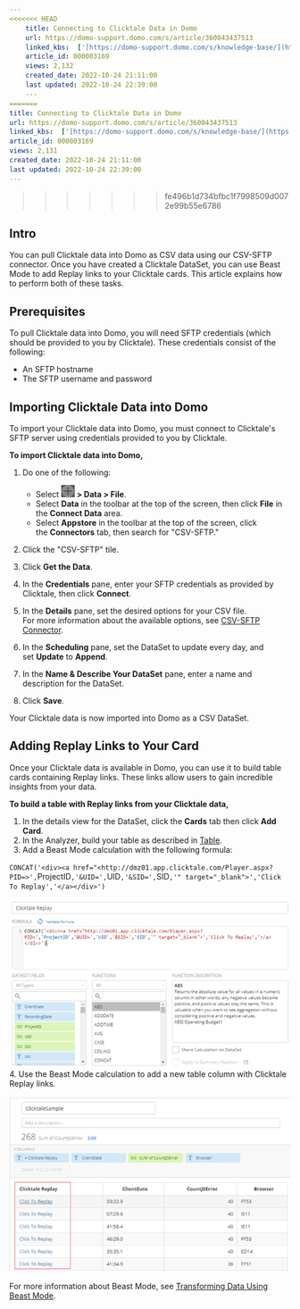 ```yaml
---
<<<<<<< HEAD
    title: Connecting to Clicktale Data in Domo
    url: https://domo-support.domo.com/s/article/360043437513
    linked_kbs:  ['[https://domo-support.domo.com/s/knowledge-base/](https://domo-support.domo.com/s/knowledge-base/)', '[https://domo-support.domo.com/s/](https://domo-support.domo.com/s/)', '[https://domo-support.domo.com/s/topic/0TO5w000000ZammGAC](https://domo-support.domo.com/s/topic/0TO5w000000ZammGAC)', '[https://domo-support.domo.com/s/topic/0TO5w000000ZanzGAC](https://domo-support.domo.com/s/topic/0TO5w000000ZanzGAC)', '[https://domo-support.domo.com/s/article/360042931894](https://domo-support.domo.com/s/article/360042931894)', '[https://domo-support.domo.com/s/article/360043429573](https://domo-support.domo.com/s/article/360043429573)', '[https://domo-support.domo.com/s/article/360043430053](https://domo-support.domo.com/s/article/360043430053)', '[https://domo-support.domo.com/s/article/360043437513](https://domo-support.domo.com/s/article/360043437513)', '[https://domo-support.domo.com/s/topic/0TO5w000000ZanzGAC/other-connection-methods](https://domo-support.domo.com/s/topic/0TO5w000000ZanzGAC/other-connection-methods)', '[https://domo-support.domo.com/s/article/360043429933](https://domo-support.domo.com/s/article/360043429933)', '[https://domo-support.domo.com/s/article/360043429953](https://domo-support.domo.com/s/article/360043429953)', '[https://domo-support.domo.com/s/article/360042925494](https://domo-support.domo.com/s/article/360042925494)', '[https://domo-support.domo.com/s/article/360043429913](https://domo-support.domo.com/s/article/360043429913)', '[https://domo-support.domo.com/s/article/4408174643607](https://domo-support.domo.com/s/article/4408174643607)', '[https://domo-support.domo.com/s/login/](https://domo-support.domo.com/s/login/)']
    article_id: 000003169
    views: 2,132
    created_date: 2022-10-24 21:11:00
    last updated: 2022-10-24 22:39:00
    ---
=======
title: Connecting to Clicktale Data in Domo
url: https://domo-support.domo.com/s/article/360043437513
linked_kbs:  ['[https://domo-support.domo.com/s/knowledge-base/](https://domo-support.domo.com/s/knowledge-base/)', '[https://domo-support.domo.com/s/](https://domo-support.domo.com/s/)', '[https://domo-support.domo.com/s/topic/0TO5w000000ZammGAC](https://domo-support.domo.com/s/topic/0TO5w000000ZammGAC)', '[https://domo-support.domo.com/s/topic/0TO5w000000ZanzGAC](https://domo-support.domo.com/s/topic/0TO5w000000ZanzGAC)', '[https://domo-support.domo.com/s/article/360042931894](https://domo-support.domo.com/s/article/360042931894)', '[https://domo-support.domo.com/s/article/360043429573](https://domo-support.domo.com/s/article/360043429573)', '[https://domo-support.domo.com/s/article/360043430053](https://domo-support.domo.com/s/article/360043430053)', '[https://domo-support.domo.com/s/article/360043437513](https://domo-support.domo.com/s/article/360043437513)', '[https://domo-support.domo.com/s/topic/0TO5w000000ZanzGAC/other-connection-methods](https://domo-support.domo.com/s/topic/0TO5w000000ZanzGAC/other-connection-methods)', '[https://domo-support.domo.com/s/article/360043429933](https://domo-support.domo.com/s/article/360043429933)', '[https://domo-support.domo.com/s/article/360043429953](https://domo-support.domo.com/s/article/360043429953)', '[https://domo-support.domo.com/s/article/360042925494](https://domo-support.domo.com/s/article/360042925494)', '[https://domo-support.domo.com/s/article/360043429913](https://domo-support.domo.com/s/article/360043429913)', '[https://domo-support.domo.com/s/article/4408174643607](https://domo-support.domo.com/s/article/4408174643607)', '[https://domo-support.domo.com/s/login/](https://domo-support.domo.com/s/login/)']
article_id: 000003169
views: 2,131
created_date: 2022-10-24 21:11:00
last updated: 2022-10-24 22:39:00
---
```

>>>>>>> fe496b1d734bfbc1f7998509d0072e99b55e6786



Intro
-----


You can pull Clicktale data into Domo as CSV data using our CSV-SFTP connector. Once you have created a Clicktale DataSet, you can use Beast Mode to add Replay links to your Clicktale cards. This article explains how to perform both of these tasks.


Prerequisites
-------------


To pull Clicktale data into Domo, you will need SFTP credentials (which should be provided to you by Clicktale). These credentials consist of the following:


* An SFTP hostname
* The SFTP username and password


Importing Clicktale Data into Domo
----------------------------------


To import your Clicktale data into Domo, you must connect to Clicktale's SFTP server using credentials provided to you by Clicktale.


**To import Clicktale data into Domo,**


1. Do one of the following:


	* Select ![add_to_domo_icon.png](add_to_domo_icon.png) **> Data > File**.
	* Select **Data** in the toolbar at the top of the screen, then click **File** in the **Connect Data** area.
	* Select **Appstore** in the toolbar at the top of the screen, click the **Connectors** tab, then search for "CSV-SFTP."
2. Click the "CSV-SFTP" tile.
3. Click **Get the Data**.
4. In the **Credentials** pane, enter your SFTP credentials as provided by Clicktale, then click **Connect**.
5. In the **Details** pane, set the desired options for your CSV file.   
 For more information about the available options, see [CSV-SFTP Connector](/s/article/360042931894 "CSV-SFTP Connector").
6. In the **Scheduling** pane, set the DataSet to update every day, and set **Update** to **Append**.
7. In the **Name & Describe Your DataSet** pane, enter a name and description for the DataSet.
8. Click **Save**.


Your Clicktale data is now imported into Domo as a CSV DataSet.


Adding Replay Links to Your Card
--------------------------------


Once your Clicktale data is available in Domo, you can use it to build table cards containing Replay links. These links allow users to gain incredible insights from your data. 


**To build a table with Replay links from your Clicktale data,**


1. In the details view for the DataSet, click the **Cards** tab then click **Add Card**.
2. In the Analyzer, build your table as described in [Table](/s/article/360043429573 "Table").
3. Add a Beast Mode calculation with the following formula:  
   
 `CONCAT('<div><a href="<http://dmz01.app.clicktale.com/Player.aspx?PID=>',`ProjectID`,'&UID=',`UID`,'&SID=',`SID`,'" target="_blank">','Click To Replay','</a></div>')`  
   
 ![clicktale_replay_beastmode.png](clicktale_replay_beastmode.png)
4. Use the Beast Mode calculation to add a new table column with Clicktale Replay links.   
   
 ![clicktale_column.png](clicktale_column.png)  
   
 For more information about Beast Mode, see [Transforming Data Using Beast Mode](/s/article/360043430053).
